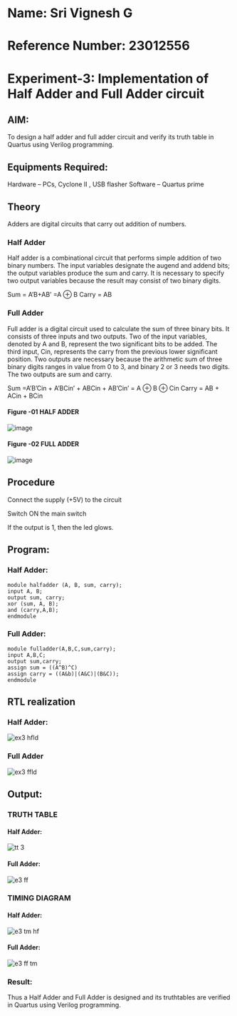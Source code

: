 # Name: Sri Vignesh G
# Reference Number: 23012556

# Experiment-3: Implementation of Half Adder and Full Adder circuit
## AIM:
To design a half adder and full adder circuit and verify its truth table in Quartus using Verilog programming.

## Equipments Required:
Hardware – PCs, Cyclone II , USB flasher
Software – Quartus prime
## Theory
Adders are digital circuits that carry out addition of numbers.

### Half Adder
Half adder is a combinational circuit that performs simple addition of two binary numbers. The input variables designate the augend and addend bits; the output variables produce the sum and carry. It is necessary to specify two output variables because the result may consist of two binary digits.

Sum = A’B+AB’ =A ⊕ B Carry = AB

### Full Adder
Full adder is a digital circuit used to calculate the sum of three binary bits. It consists of three inputs and two outputs. Two of the input variables, denoted by A and B, represent the two significant bits to be added. The third input, Cin, represents the carry from the previous lower significant position. Two outputs are necessary because the arithmetic sum of three binary digits ranges in value from 0 to 3, and binary 2 or 3 needs two digits. The two outputs are sum and carry.

Sum =A’B’Cin + A’BCin’ + ABCin + AB’Cin’ = A ⊕ B ⊕ Cin Carry = AB + ACin + BCin

#### Figure -01 HALF ADDER 
 ![image](https://user-images.githubusercontent.com/36288975/163552156-a13e5a56-c638-4110-97d9-8896907c8d25.png)

#### Figure -02 FULL ADDER
![image](https://user-images.githubusercontent.com/36288975/163552057-b3547877-6d07-45b4-b7e0-bcfebfad9e1d.png)
 

## Procedure

Connect the supply (+5V) to the circuit

Switch ON the main switch

If the output is 1, then the led glows.

## Program:

### Half Adder:
```
﻿module halfadder (A, B, sum, carry);
input A, B;
output sum, carry;
xor (sum, A, B);
and (carry,A,B);
endmodule
```
### Full Adder:
```
module fulladder(A,B,C,sum,carry);
input A,B,C;
output sum,carry;
assign sum = ((A^B)^C)
assign carry = ((A&b)|(A&C)|(B&C));
endmodule
```

## RTL realization
### Half Adder:
![ex3 hfld](https://github.com/SriVignesh-G/Exp-03-Implementation-of-Half-Adder-and-Full-Adder-circuit/assets/147576510/c91bd5fd-7d18-4059-a3cc-a0df43391ed4)



### Full Adder
![ex3 ffld](https://github.com/SriVignesh-G/Exp-03-Implementation-of-Half-Adder-and-Full-Adder-circuit/assets/147576510/a0864c87-041f-4010-9f19-ec1c32f10e31)

## Output:
### TRUTH TABLE 
#### Half Adder:
![tt 3](https://github.com/SriVignesh-G/Exp-03-Implementation-of-Half-Adder-and-Full-Adder-circuit/assets/147576510/12ebab4c-963b-44db-a84a-1cd036f6ae7b)



#### Full Adder:
![e3 ff](https://github.com/SriVignesh-G/Exp-03-Implementation-of-Half-Adder-and-Full-Adder-circuit/assets/147576510/7ba27f60-6e29-4ed9-9aef-369c1f732f60)


### TIMING DIAGRAM

#### Half Adder:
![e3 tm hf](https://github.com/SriVignesh-G/Exp-03-Implementation-of-Half-Adder-and-Full-Adder-circuit/assets/147576510/7d103398-9d7a-48f9-9f45-cbb3a0e0c0fb)



#### Full Adder:
![e3 ff tm](https://github.com/SriVignesh-G/Exp-03-Implementation-of-Half-Adder-and-Full-Adder-circuit/assets/147576510/898fdac1-85be-4cd4-a63d-a513c184857c)

### Result:
Thus a Half Adder and Full Adder is designed and its truthtables are verified in Quartus using Verilog programming.

